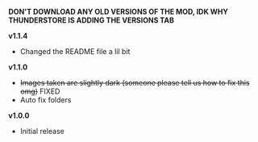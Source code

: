 **DON'T DOWNLOAD ANY OLD VERSIONS OF THE MOD, IDK WHY THUNDERSTORE IS ADDING THE VERSIONS TAB**

**v1.1.4**
* Changed the README file a lil bit

**v1.1.0**
* ~~Images taken are slightly dark (someone please tell us how to fix this omg)~~ FIXED
* Auto fix folders

**v1.0.0**
* Initial release